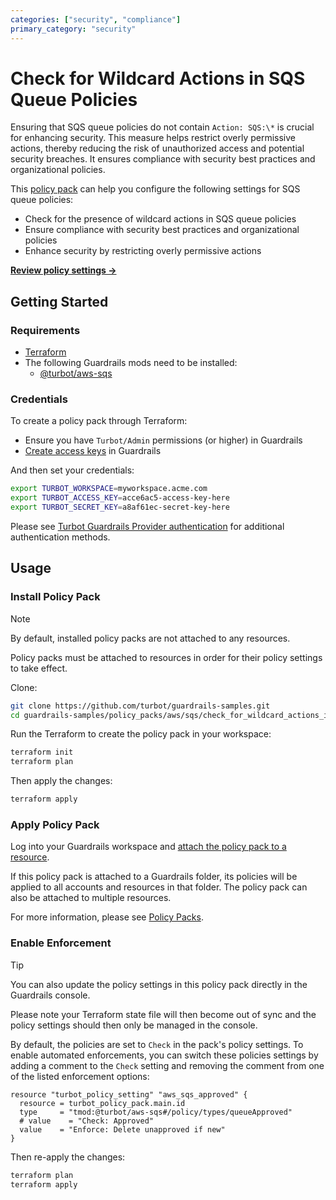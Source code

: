 ```yaml
---
categories: ["security", "compliance"]
primary_category: "security"
---
```


# Check for Wildcard Actions in SQS Queue Policies

Ensuring that SQS queue policies do not contain `Action: SQS:\*` is crucial for enhancing security. This measure helps restrict overly permissive actions, thereby reducing the risk of unauthorized access and potential security breaches. It ensures compliance with security best practices and organizational policies.

This [policy pack](https://turbot.com/guardrails/docs/concepts/resources/smart-folders) can help you configure the following settings for SQS queue policies:

- Check for the presence of wildcard actions in SQS queue policies
- Ensure compliance with security best practices and organizational policies
- Enhance security by restricting overly permissive actions

**[Review policy settings →](https://hub-guardrails-turbot-com-git-development-turbot.vercel.app/policy-packs/check_for_wildcard_actions_in_queue_policies/settings)**

## Getting Started

### Requirements

- [Terraform](https://developer.hashicorp.com/terraform/tutorials/aws-get-started/install-cli)
- The following Guardrails mods need to be installed:
  - [@turbot/aws-sqs](https://hub-guardrails-turbot-com-git-development-turbot.vercel.app/aws/mods/aws-sqs)

### Credentials

To create a policy pack through Terraform:

- Ensure you have `Turbot/Admin` permissions (or higher) in Guardrails
- [Create access keys](https://turbot.com/guardrails/docs/guides/iam/access-keys#generate-a-new-guardrails-api-access-key) in Guardrails

And then set your credentials:

```sh
export TURBOT_WORKSPACE=myworkspace.acme.com
export TURBOT_ACCESS_KEY=acce6ac5-access-key-here
export TURBOT_SECRET_KEY=a8af61ec-secret-key-here
```

Please see [Turbot Guardrails Provider authentication](https://registry.terraform.io/providers/turbot/turbot/latest/docs#authentication) for additional authentication methods.

## Usage

### Install Policy Pack

> [!NOTE]
> By default, installed policy packs are not attached to any resources.
>
> Policy packs must be attached to resources in order for their policy settings to take effect.

Clone:

```sh
git clone https://github.com/turbot/guardrails-samples.git
cd guardrails-samples/policy_packs/aws/sqs/check_for_wildcard_actions_in_queue_policies
```

Run the Terraform to create the policy pack in your workspace:

```sh
terraform init
terraform plan
```

Then apply the changes:

```sh
terraform apply
```

### Apply Policy Pack

Log into your Guardrails workspace and [attach the policy pack to a resource](https://turbot.com/guardrails/docs/guides/working-with-folders/smart#attach-a-smart-folder-to-a-resource).

If this policy pack is attached to a Guardrails folder, its policies will be applied to all accounts and resources in that folder. The policy pack can also be attached to multiple resources.

For more information, please see [Policy Packs](https://turbot.com/guardrails/docs/concepts/resources/smart-folders).

### Enable Enforcement

> [!TIP]
> You can also update the policy settings in this policy pack directly in the Guardrails console.
>
> Please note your Terraform state file will then become out of sync and the policy settings should then only be managed in the console.

By default, the policies are set to `Check` in the pack's policy settings. To enable automated enforcements, you can switch these policies settings by adding a comment to the `Check` setting and removing the comment from one of the listed enforcement options:

```hcl
resource "turbot_policy_setting" "aws_sqs_approved" {
  resource = turbot_policy_pack.main.id
  type     = "tmod:@turbot/aws-sqs#/policy/types/queueApproved"
  # value    = "Check: Approved"
  value    = "Enforce: Delete unapproved if new"
}
```

Then re-apply the changes:

```sh
terraform plan
terraform apply
```
